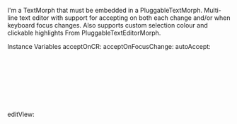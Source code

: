 I'm a TextMorph that must be embedded in a PluggableTextMorph.Multi-line text editor with support for accepting on both each change and/or when keyboard focus changes. Also supports custom selection colour and clickable highlights From PluggableTextEditorMorph.Instance Variables	acceptOnCR:		<Object>	acceptOnFocusChange:		<Object>	autoAccept:		<Object>	editView:		<Object>	selectionColor:		<Object>acceptOnCR	- xxxxxacceptOnFocusChange	- xxxxxautoAccept	- xxxxxeditView	- xxxxxselectionColor	- xxxxx